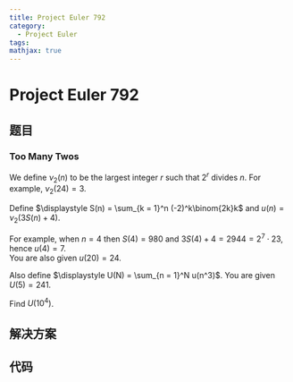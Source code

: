 ```yaml
---
title: Project Euler 792
category:
  - Project Euler
tags:
mathjax: true
---
```

<escape><!-- more --></escape>
    
# Project Euler 792
## 题目
### Too Many Twos



We define $\nu_2(n)$ to be the largest integer $r$ such that $2^r$ divides $n$. For example, $\nu_2(24) = 3$.



Define $\displaystyle S(n)  = \sum_{k = 1}^n (-2)^k\binom{2k}k$ and $u(n) = \nu_2\Big(3S(n)+4\Big)$.



For example, when $n = 4$ then $S(4) = 980$ and $3S(4) + 4 = 2944 = 2^7 \cdot 23$, hence $u(4) = 7$.<br />
You are also given $u(20) = 24$.



Also define $\displaystyle U(N) = \sum_{n = 1}^N u(n^3)$. You are given $U(5) = 241$.



Find $U(10^4)$.



## 解决方案


## 代码


